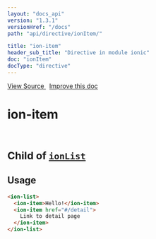 ```yaml
---
layout: "docs_api"
version: "1.3.1"
versionHref: "/docs"
path: "api/directive/ionItem/"

title: "ion-item"
header_sub_title: "Directive in module ionic"
doc: "ionItem"
docType: "directive"
---
```


<div class="improve-docs">
<a href='http://github.com/driftyco/ionic/tree/master/js/angular/directive/item.js#L1'>
View Source
</a>
&nbsp;
<a href='http://github.com/driftyco/ionic/edit/master/js/angular/directive/item.js#L1'>
Improve this doc
</a>
</div>




<h1 class="api-title">

ion-item


<br />
<small>
Child of <a href="/docs/api/directive/ionList/"><code>ionList</code></a>
</small>


</h1>















<h2 id="usage">Usage</h2>

```html
<ion-list>
  <ion-item>Hello!</ion-item>
  <ion-item href="#/detail">
    Link to detail page
  </ion-item>
</ion-list>
```









